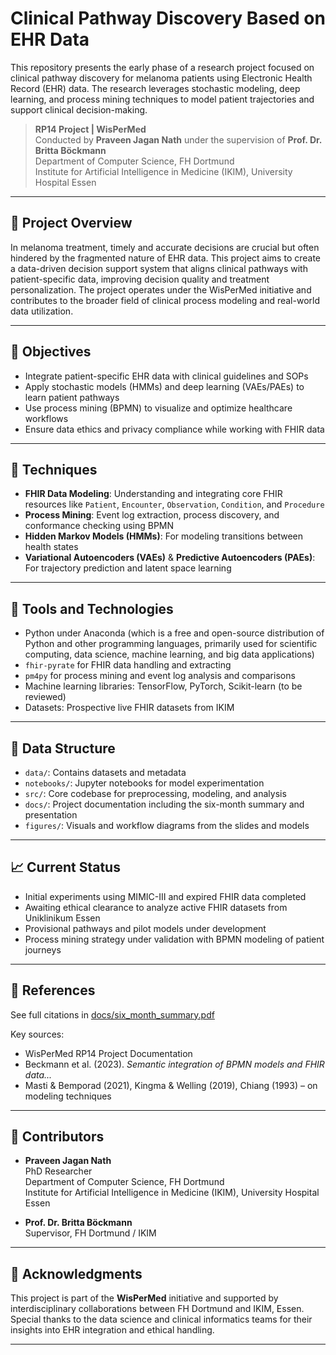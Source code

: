 # Clinical Pathway Discovery Based on EHR Data

This repository presents the early phase of a research project focused on clinical pathway discovery for melanoma patients using Electronic Health Record (EHR) data. The research leverages stochastic modeling, deep learning, and process mining techniques to model patient trajectories and support clinical decision-making.

> **RP14 Project | WisPerMed**  
> Conducted by **Praveen Jagan Nath** under the supervision of **Prof. Dr. Britta Böckmann**  
> Department of Computer Science, FH Dortmund  
> Institute for Artificial Intelligence in Medicine (IKIM), University Hospital Essen

---

## 🎯 Project Overview

In melanoma treatment, timely and accurate decisions are crucial but often hindered by the fragmented nature of EHR data. This project aims to create a data-driven decision support system that aligns clinical pathways with patient-specific data, improving decision quality and treatment personalization. The project operates under the WisPerMed initiative and contributes to the broader field of clinical process modeling and real-world data utilization.

---

## 📌 Objectives

- Integrate patient-specific EHR data with clinical guidelines and SOPs
- Apply stochastic models (HMMs) and deep learning (VAEs/PAEs) to learn patient pathways
- Use process mining (BPMN) to visualize and optimize healthcare workflows
- Ensure data ethics and privacy compliance while working with FHIR data

---

## 🧠 Techniques

- **FHIR Data Modeling**: Understanding and integrating core FHIR resources like `Patient`, `Encounter`, `Observation`, `Condition`, and `Procedure`
- **Process Mining**: Event log extraction, process discovery, and conformance checking using BPMN
- **Hidden Markov Models (HMMs)**: For modeling transitions between health states
- **Variational Autoencoders (VAEs)** & **Predictive Autoencoders (PAEs)**: For trajectory prediction and latent space learning

---

## 🧪 Tools and Technologies

- Python under Anaconda (which is a free and open-source distribution of Python and other programming languages, primarily used for scientific computing, data science, machine learning, and big data applications)
- `fhir-pyrate` for FHIR data handling and extracting
- `pm4py` for process mining and event log analysis and comparisons
- Machine learning libraries: TensorFlow, PyTorch, Scikit-learn (to be reviewed)
- Datasets: Prospective live FHIR datasets from IKIM

---

## 📂 Data Structure

- `data/`: Contains datasets and metadata
- `notebooks/`: Jupyter notebooks for model experimentation
- `src/`: Core codebase for preprocessing, modeling, and analysis
- `docs/`: Project documentation including the six-month summary and presentation
- `figures/`: Visuals and workflow diagrams from the slides and models

---

## 📈 Current Status

- Initial experiments using MIMIC-III and expired FHIR data completed
- Awaiting ethical clearance to analyze active FHIR datasets from Uniklinikum Essen
- Provisional pathways and pilot models under development
- Process mining strategy under validation with BPMN modeling of patient journeys

---

## 🧾 References

See full citations in [docs/six_month_summary.pdf](docs/six_month_summary.pdf)

Key sources:
- WisPerMed RP14 Project Documentation
- Beckmann et al. (2023). *Semantic integration of BPMN models and FHIR data...*
- Masti & Bemporad (2021), Kingma & Welling (2019), Chiang (1993) – on modeling techniques

---

## 👥 Contributors

- **Praveen Jagan Nath**  
  PhD Researcher  
  Department of Computer Science, FH Dortmund  
  Institute for Artificial Intelligence in Medicine (IKIM), University Hospital Essen

- **Prof. Dr. Britta Böckmann**  
  Supervisor, FH Dortmund / IKIM

---

## 🏥 Acknowledgments

This project is part of the **WisPerMed** initiative and supported by interdisciplinary collaborations between FH Dortmund and IKIM, Essen. Special thanks to the data science and clinical informatics teams for their insights into EHR integration and ethical handling.

---

